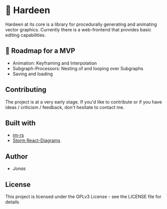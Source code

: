 # 🎩 Hardeen

Hardeen at its core is a library for procedurally generating and animating vector graphics. Currently there is a web-frontend that provides basic editing capabilities.

## 🎯 Roadmap for a MVP

- Animation: Keyframing and Interpolation
- Subgraph-Processors: Nesting of and looping over Subgraphs
- Saving and loading

## Contributing

The project is at a very early stage. If you'd like to contribute or if you have ideas / criticism / feedback, don't hesitate to contact me.

## Built with

- [im-rs](https://docs.rs/crate/im/13.0.0)
- [Storm React-Diagrams](https://github.com/projectstorm/react-diagrams)

## Author

- *Jonas* 

## License

This project is licensed under the GPLv3 License - see the LICENSE file for details
